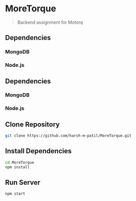# MoreTorque

> Backend assignment for Motorq

## Dependencies

### MongoDB

### Node.js

## Dependencies

### MongoDB

### Node.js

## Clone Repository

```bash
git clone https://github.com/harsh-m-patil/MoreTorque.git
```

## Install Dependencies

```bash
cd MoreTorque
npm install
```

## Run Server

```bash
npm start
```
